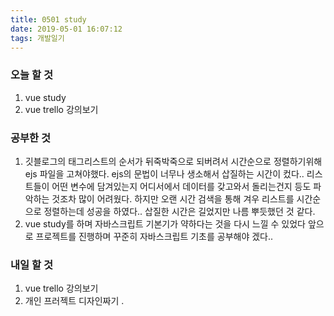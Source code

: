 ```yaml
---
title: 0501 study
date: 2019-05-01 16:07:12
tags: 개발일기
---
```


### 오늘 할 것

1. vue study
2. vue trello 강의보기

### 공부한 것

1. 깃블로그의 태그리스트의 순서가 뒤죽박죽으로 되버려서 시간순으로 정렬하기위해 ejs 파일을 고쳐야했다. ejs의 문법이 너무나 생소해서 삽질하는 시간이 컸다.. 리스트들이 어떤 변수에 담겨있는지 어디서에서 데이터를 갖고와서 돌리는건지 등도 파악하는 것조차 많이 어려웠다. 하지만 오랜 시간 검색을 통해 겨우 리스트를 시간순으로 정렬하는데 성공을 하였다.. 삽질한 시간은 길었지만 나름 뿌듯했던 것 같다.
2. vue study를 하며 자바스크립트 기본기가 약하다는 것을 다시 느낄 수 있었다 앞으로 프로젝트를 진행하며 꾸준히 자바스크립트 기초를 공부해야 겠다..

### 내일 할 것

1.  vue trello 강의보기
2.  개인 프러젝트 디자인짜기 .
